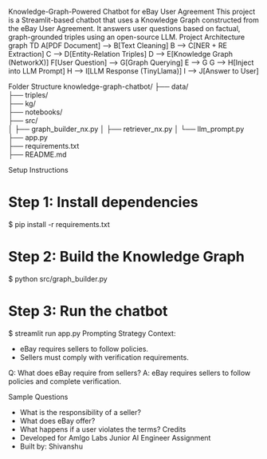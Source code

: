 Knowledge-Graph-Powered Chatbot for eBay User Agreement
This project is a Streamlit-based chatbot that uses a Knowledge Graph constructed from the eBay User Agreement. It answers user questions based on factual, graph-grounded triples using an open-source LLM.
Project Architecture
graph TD
 A[PDF Document] --> B[Text Cleaning]
 B --> C[NER + RE Extraction]
 C --> D[Entity-Relation Triples]
 D --> E[Knowledge Graph (NetworkX)]
 F[User Question] --> G[Graph Querying]
 E --> G
 G --> H[Inject into LLM Prompt]
 H --> I[LLM Response (TinyLlama)]
 I --> J[Answer to User]

Folder Structure
knowledge-graph-chatbot/
├── data/                
├── triples/              
├── kg/                   
├── notebooks/            
├── src/                  
│   ├── graph_builder_nx.py
│   ├── retriever_nx.py
│   └── llm_prompt.py
├── app.py                
├── requirements.txt      
├── README.md                  
 
Setup Instructions
# Step 1: Install dependencies
$ pip install -r requirements.txt
 
# Step 2: Build the Knowledge Graph
$ python src/graph_builder.py
 
# Step 3: Run the chatbot
$ streamlit run app.py
Prompting Strategy
Context:
- eBay requires sellers to follow policies.
- Sellers must comply with verification requirements.
 
Q: What does eBay require from sellers?
A: eBay requires sellers to follow policies and complete verification.

Sample Questions
* What is the responsibility of a seller?
* What does eBay offer?
* What happens if a user violates the terms?
Credits
* Developed for Amlgo Labs Junior AI Engineer Assignment
* Built by: Shivanshu
